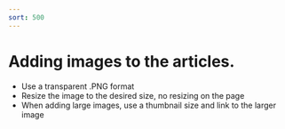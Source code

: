 ```yaml
---
sort: 500
---
```

# Adding images to the articles.

*   Use a transparent .PNG format
*   Resize the image to the desired size, no resizing on the page
*   When adding large images, use a thumbnail size and link to the larger image
